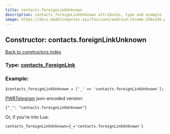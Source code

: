 ```yaml
---
title: contacts.foreignLinkUnknown
description: contacts_foreignLinkUnknown attributes, type and example
image: https://docs.madelineproto.xyz/favicons/android-chrome-256x256.png
---
```

## Constructor: contacts.foreignLinkUnknown  
[Back to constructors index](index.md)






### Type: [contacts\_ForeignLink](../types/contacts_ForeignLink.md)


### Example:

```
$contacts_foreignLinkUnknown = ['_' => 'contacts.foreignLinkUnknown'];
```  

[PWRTelegram](https://pwrtelegram.xyz) json-encoded version:

```
{"_": "contacts.foreignLinkUnknown"}
```


Or, if you're into Lua:  


```
contacts_foreignLinkUnknown={_='contacts.foreignLinkUnknown'}

```


